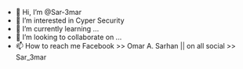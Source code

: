 - 👋 Hi, I’m @Sar-3mar
- 👀 I’m interested in Cyper Security
- 🌱 I’m currently learning ...
- 💞️ I’m looking to collaborate on ...
- 📫 How to reach me Facebook >> Omar A. Sarhan || on all social >> Sar_3mar 

<!---
Sar-3mar/Sar-3mar is a ✨ special ✨ repository because its `README.md` (this file) appears on your GitHub profile.
You can click the Preview link to take a look at your changes.
--->
